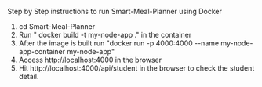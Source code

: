 Step by Step instructions to run Smart-Meal-Planner using Docker
1. cd Smart-Meal-Planner
2. Run " docker build -t my-node-app ." in the container
3. After the image is built run "docker run -p 4000:4000 --name my-node-app-container my-node-app"
4. Access http://localhost:4000 in the browser
5. Hit http://localhost:4000/api/student in the browser to check the student detail.